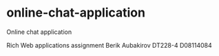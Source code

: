 online-chat-application
=======================

Online chat application

Rich Web applications assignment 
Berik Aubakirov
DT228-4
D08114084
